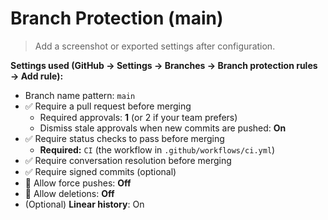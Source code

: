 # Branch Protection (main)

> Add a screenshot or exported settings after configuration.

**Settings used (GitHub → Settings → Branches → Branch protection rules → Add rule):**
- Branch name pattern: `main`
- ✅ Require a pull request before merging
  - Required approvals: **1** (or 2 if your team prefers)
  - Dismiss stale approvals when new commits are pushed: **On**
- ✅ Require status checks to pass before merging
  - **Required:** `CI` (the workflow in `.github/workflows/ci.yml`)
- ✅ Require conversation resolution before merging
- ✅ Require signed commits (optional)
- 🚫 Allow force pushes: **Off**
- 🚫 Allow deletions: **Off**
- (Optional) **Linear history**: On

 
